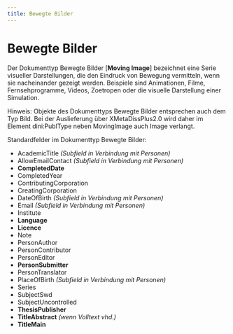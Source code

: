 ```yaml
---
title: Bewegte Bilder
---
```


# Bewegte Bilder

Der Dokumenttyp Bewegte Bilder [**Moving Image**] bezeichnet eine Serie visueller Darstellungen,
die den Eindruck von Bewegung vermitteln, wenn sie nacheinander gezeigt werden. Beispiele sind
Animationen, Filme, Fernsehprogramme, Videos, Zoetropen oder die visuelle Darstellung einer
Simulation.

Hinweis: Objekte des Dokumenttyps Bewegte Bilder entsprechen auch dem Typ Bild. Bei der
Auslieferung über XMetaDissPlus2.0 wird daher im Element dini:PublType neben MovingImage
auch Image verlangt.

Standardfelder im Dokumenttyp Bewegte Bilder:

* AcademicTitle *(Subfield in Verbindung mit Personen)*
* AllowEmailContact *(Subfield in Verbindung mit Personen)*
* **CompletedDate**
* CompletedYear
* ContributingCorporation
* CreatingCorporation
* DateOfBirth *(Subfield in Verbindung mit Personen)*
* Email *(Subfield in Verbindung mit Personen)*
* Institute
* **Language**
* **Licence**
* Note
* PersonAuthor
* PersonContributor
* PersonEditor
* **PersonSubmitter**
* PersonTranslator
* PlaceOfBirth *(Subfield in Verbindung mit Personen)*
* Series
* SubjectSwd
* SubjectUncontrolled
* **ThesisPublisher**
* **TitleAbstract** *(wenn Volltext vhd.)*
* **TitleMain**
